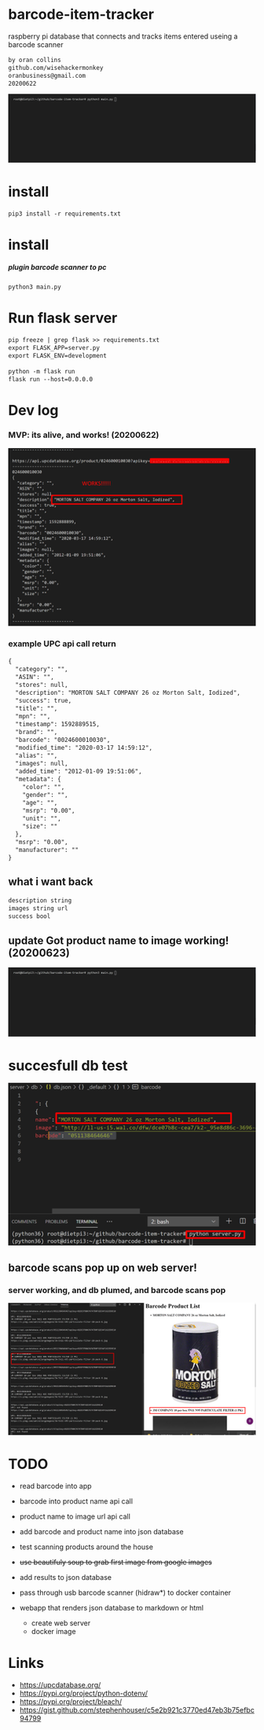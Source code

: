 # barcode-item-tracker
 raspberry pi database that connects and tracks items entered useing a barcode scanner

```
by oran collins
github.com/wisehackermonkey
oranbusiness@gmail.com
20200622
```
![](./barcode_v1.gif)

# install
```
pip3 install -r requirements.txt
```

# install
##### plugin barcode scanner to pc
```
python3 main.py
```

# Run flask server
```
pip freeze | grep flask >> requirements.txt
export FLASK_APP=server.py
export FLASK_ENV=development

python -m flask run
flask run --host=0.0.0.0
``` 
# Dev log
### MVP: its alive, and works! (20200622)
![](./Screenshot_5.png)

### example UPC api call return
```
{
  "category": "", 
  "ASIN": "", 
  "stores": null, 
  "description": "MORTON SALT COMPANY 26 oz Morton Salt, Iodized", 
  "success": true, 
  "title": "", 
  "mpn": "", 
  "timestamp": 1592889515, 
  "brand": "", 
  "barcode": "0024600010030", 
  "modified_time": "2020-03-17 14:59:12", 
  "alias": "", 
  "images": null, 
  "added_time": "2012-01-09 19:51:06", 
  "metadata": {
    "color": "", 
    "gender": "", 
    "age": "", 
    "msrp": "0.00", 
    "unit": "", 
    "size": ""
  }, 
  "msrp": "0.00", 
  "manufacturer": ""
}
```

## what i want back 
```
description string
images string url
success bool
```
## update Got product name to image working! (20200623)
![](./barcode_v1.gif)

# succesfull db test 
![](./Screenshot_1.png)

## barcode scans pop up on web server!
### server working, and db plumed, and barcode scans pop 
![](./Screenshot_2.png)


# TODO
- read barcode into app
- barcode into product name api call
- product name to image url api call
- add barcode and product name into json database
- test scanning products around the house

- ~~use beautifuly soup to grab first image from google images~~
- add results to json database
- pass through usb barcode scanner (hidraw*) to docker container

- webapp that renders json database to markdown or html
  - create web server
  - docker image

# Links
- https://upcdatabase.org/
- https://pypi.org/project/python-dotenv/
- https://pypi.org/project/bleach/
- https://gist.github.com/stephenhouser/c5e2b921c3770ed47eb3b75efbc94799
